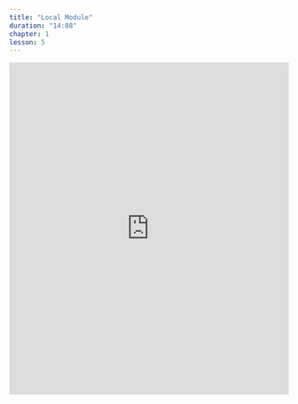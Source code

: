 ```yaml
---
title: "Local Module"
duration: "14:08"
chapter: 1
lesson: 5
---
```


<iframe width="100%" height="600" src="https://www.youtube.com/embed/uV3kqycytt0" title="YouTube video player" frameborder="0" allow="accelerometer; autoplay; clipboard-write; encrypted-media; gyroscope; picture-in-picture; web-share" allowfullscreen></iframe>